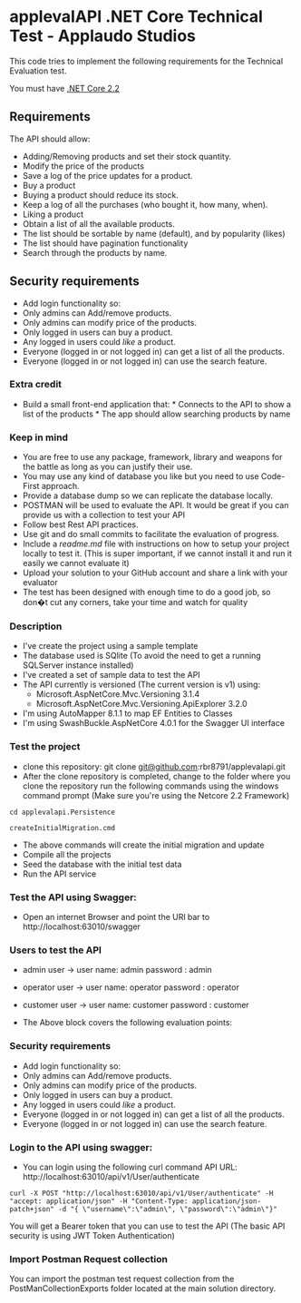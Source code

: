 # applevalAPI .NET Core Technical Test - Applaudo Studios

This code tries to implement the following requirements for the Technical Evaluation test.

You must have [.NET Core 2.2](https://dotnet.microsoft.com/download/dotnet-core/2.2)

## Requirements
The API should allow:
* Adding/Removing products and set their stock quantity.
* Modify the price of the products
* Save a log of the price updates for a product.
* Buy a product
* Buying a product should reduce its stock.
* Keep a log of all the purchases (who bought it, how many, when).
* Liking a product
* Obtain a list of all the available products.
* The list should be sortable by name (default), and by popularity (likes) 
* The list should have pagination functionality
* Search through the products by name.
## Security requirements
* Add login functionality so: 
* Only admins can Add/remove products.
* Only admins can modify price of the products.
* Only logged in users can buy a product.
* Any logged in users could *like* a product.
* Everyone (logged in or not logged in) can get a list of all the products.
* Everyone (logged in or not logged in) can use the search feature.
### Extra credit
* Build a small front-end application that:
      * Connects to the API to show a list of the products
      * The app should allow searching products by name 
### Keep in mind
*  You are free to use any package, framework, library and weapons for the battle as long as you can justify their use.
* You may use any kind of database you like but you need to use Code-First approach.
* Provide a database dump so we can replicate the database locally.
* POSTMAN will be used to evaluate the API. It would be great if you can provide us with a collection to test your API
* Follow best Rest API practices.
* Use git and do small commits to facilitate the evaluation of progress.
* Include a *readme.md* file with instructions on how to setup your project locally to test it. (This is super important, if we cannot install it and run it easily we cannot evaluate it)
* Upload your solution to your GitHub account and share a link with your evaluator
* The test has been designed with enough time to do a good job, so don�t cut any corners, take your time and watch for quality


### Description
* I've create the project using a sample template
* The database used is SQlite (To avoid the need to get a running SQLServer instance installed)
* I've created a set of sample data to test the API
* The API currently is versioned (The current version is v1) using:
	- Microsoft.AspNetCore.Mvc.Versioning 3.1.4
	- Microsoft.AspNetCore.Mvc.Versioning.ApiExplorer 3.2.0
* I'm using AutoMapper 8.1.1 to map EF Entities to Classes
* I'm using SwashBuckle.AspNetCore 4.0.1 for the Swagger UI interface

### Test the project
* clone this repository: git clone git@github.com:rbr8791/applevalapi.git
* After the clone repository is completed, change to the folder where you clone the repository run the following commands using the windows command prompt (Make sure you're using the Netcore 2.2 Framework)
```console
cd applevalapi.Persistence
```

```console
createInitialMigration.cmd
```

* The above commands will create the initial migration and update
* Compile all the projects
* Seed the database with the initial test data
* Run the API service

### Test the API using Swagger:
* Open an internet Browser and point the URl bar to http://localhost:63010/swagger

### Users to test the API
* admin user -> 
  user name: admin
  password : admin
* operator user ->
  user name: operator
  password : operator
* customer user ->
  user name: customer
  password : customer

* The Above block covers the following evaluation points:
### Security requirements
* Add login functionality so: 
* Only admins can Add/remove products.
* Only admins can modify price of the products.
* Only logged in users can buy a product.
* Any logged in users could *like* a product.
* Everyone (logged in or not logged in) can get a list of all the products.
* Everyone (logged in or not logged in) can use the search feature.


### Login to the API using swagger:
* You can login using the following curl command
API URL: http://localhost:63010/api/v1/User/authenticate
```console
curl -X POST "http://localhost:63010/api/v1/User/authenticate" -H "accept: application/json" -H "Content-Type: application/json-patch+json" -d "{ \"username\":\"admin\", \"password\":\"admin\"}"
```
You will get a Bearer token that you can use to test the API (The basic API security is using JWT Token Authentication)



### Import Postman Request collection
You can import the postman test request collection from the PostManCollectionExports folder located at the main solution directory.

